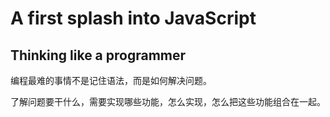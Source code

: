# A first splash into JavaScript

## Thinking like a programmer

编程最难的事情不是记住语法，而是如何解决问题。

了解问题要干什么，需要实现哪些功能，怎么实现，怎么把这些功能组合在一起。
